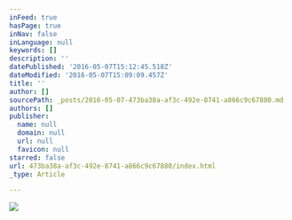 ```yaml
---
inFeed: true
hasPage: true
inNav: false
inLanguage: null
keywords: []
description: ''
datePublished: '2016-05-07T15:12:45.518Z'
dateModified: '2016-05-07T15:09:09.457Z'
title: ''
author: []
sourcePath: _posts/2016-05-07-473ba38a-af3c-492e-8741-a866c9c67880.md
authors: []
publisher:
  name: null
  domain: null
  url: null
  favicon: null
starred: false
url: 473ba38a-af3c-492e-8741-a866c9c67880/index.html
_type: Article

---
```

![](https://the-grid-user-content.s3-us-west-2.amazonaws.com/9c5dbbfb-f56c-44c5-ab97-eae9de6b5c75.jpg)